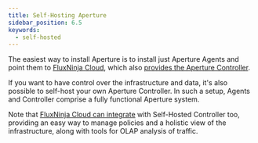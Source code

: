```yaml
---
title: Self-Hosting Aperture
sidebar_position: 6.5
keywords:
  - self-hosted
---
```


The easiest way to install Aperture is to install just Aperture Agents and point
them to [FluxNinja Cloud][], which also [provides the Aperture
Controller][Cloud Controller].

If you want to have control over the infrastructure and data, it's also possible
to self-host your own Aperture Controller. In such a setup, Agents and
Controller comprise a fully functional Aperture system.

Note that [FluxNinja Cloud can integrate][extension-config] with Self-Hosted
Controller too, providing an easy way to manage policies and a holistic view of
the infrastructure, along with tools for OLAP analysis of traffic.

[FluxNinja Cloud]: /introduction.md
[Cloud Controller]: /reference/fluxninja.md#cloud-controller
[extension-config]: /reference/fluxninja.md#configuration

